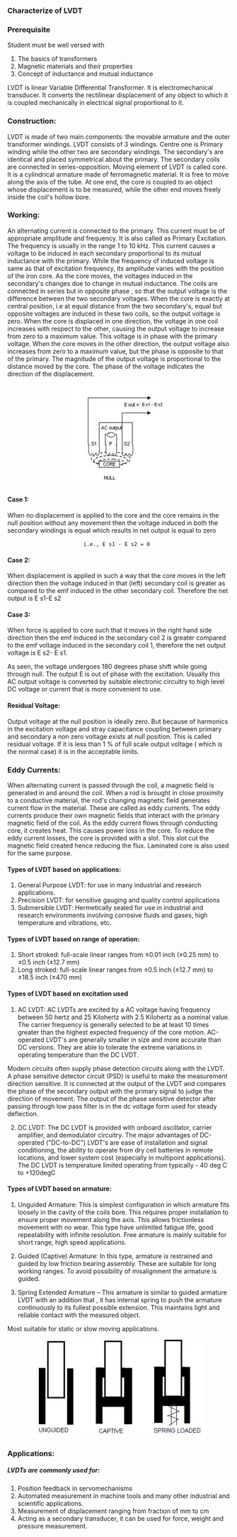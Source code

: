 ### Characterize of LVDT 

### Prerequisite
Student must be well versed with
1. The basics of transformers
2. Magnetic materials and their properties
3. Concept of inductance and mutual inductance

LVDT is linear Variable Differential Transformer. It is electromechanical transducer. It converts the rectilinear
displacement of any object to which it is coupled mechanically in electrical signal proportional to it.

### Construction:

 LVDT is made of two main components: the movable armature and the outer transformer windings.
 LVDT consists of 3 windings. Centre one is Primary winding while the other two are secondary
 windings. The secondary's are identical and placed symmetrical about the primary. The
 secondary coils are connected in series-opposition.
 Moving element of LVDT is  called core. It  is a cylindrical armature made of ferromagnetic material. It is free to  move
 along the axis of the tube. At one end, the core is coupled to an object whose displacement is to be measured,
 while the other end moves freely inside the coil's hollow bore.
 
 ### Working: 

An alternating current is connected to the primary. This current must be of appropriate amplitude and frequency.
It is also called as Primary Excitation. The frequency is usually in the range 1 to 10 kHz. This current causes a
voltage to be induced in each secondary proportional to its mutual inductance with the primary. While the
frequency of induced voltage is same as that of excitation frequency, its amplitude varies with the position of the
iron core.
 As the core moves,  the voltages induced in the secondary's changes due to change in mutual inductance.
 The coils are connected in series but in opposite phase , so that the output voltage is the difference  between
 the two secondary voltages. When the core is exactly at  central position, i.e at equal distance from  the two
 secondary's, equal but opposite voltages are induced in these two coils, so the output voltage is zero.
 When the core is displaced in one direction, the voltage in one coil increases with respect to the other, causing
 the output voltage to increase from zero to a maximum value. This voltage is in phase with the primary voltage.
 When  the core moves in the other direction, the output voltage also increases from zero to a maximum value,  but
 the  phase is  opposite to that of the primary. The magnitude of the output voltage is proportional to the distance
 moved by the core. The phase of the voltage indicates the direction of the displacement.
 
 <center><img src="Images/img1.jpg" title="" /></center>
 
 #### Case 1:
 When no  displacement is applied to the core and the core remains in the null position without any movement then the  voltage induced in both the secondary windings is equal which results in net output is equal to zero

							i.e., E s1 - E s2 = 0

#### Case 2:
When displacement is applied in such a way that the  core moves  in the left  direction then the voltage induced in that (left) secondary coil is greater as compared to the emf induced in the other secondary coil. Therefore the net output is E s1-E s2


#### Case 3:
When  force is applied to core such that it  moves in the right hand side direction then the emf
induced in the secondary coil 2 is greater compared to the emf voltage induced in the secondary coil 1,
therefore the net output voltage  is  E s2- E s1.

As seen, the voltage undergoes 180 degrees phase shift while going through null. The output E is out of
phase with the excitation.
Usually this AC output voltage is converted by suitable electronic circuitry to high level DC voltage or current that is more convenient to use.
#### Residual Voltage: 
Output voltage at the null position is ideally zero. But because of  harmonics in the excitation
voltage and stray capacitance coupling between primary and secondary  a  non zero  voltage exists
at null position. This is called residual voltage. If it is less than 1 % of full scale output  voltage ( which is the normal case) it is in  the acceptable  limits. 

### Eddy Currents: 
When alternating current is passed through the coil, a magnetic field is generated in and
around the coil. When a rod is brought in close proximity to a conductive material, the rod's changing magnetic
field generates current flow in the material. These are called as eddy currents.
The eddy currents produce their own magnetic fields that interact with the primary magnetic field of the coil.
As the eddy current flows through conducting core, it creates heat. This causes power loss in the core. To reduce
the eddy current losses, the core is provided with a slot. This slot cut the magnetic field created hence reducing
the flux. Laminated core is also used for the same purpose.

#### Types of LVDT based on applications:

1. General Purpose LVDT: for use in many industrial and research applications.
2. Precision LVDT: for sensitive gauging and quality control applications
3. Submersible LVDT: Hermetically sealed for use in industrial and research environments involving corrosive fluids and gases, high temperature and vibrations, etc.

#### Types of LVDT based on range of operation:

1. Short stroked: full-scale linear ranges from ±0.01 inch (±0.25 mm) to ±0.5 inch (±12.7 mm)
2. Long stroked: full-scale linear ranges from ±0.5 inch (±12.7 mm) to ±18.5 inch (±470 mm)

#### Types of LVDT based on excitation used

1. AC LVDT: AC LVDTs are excited by a AC voltage having frequency between 50 hertz and 25 Kilohertz with 2.5 Kilohertz as a nominal value. The carrier frequency is generally selected to be at least 10 times greater than the highest expected frequency of the core motion. AC-operated LVDT's are generally smaller in size and more accurate than DC versions. They are able to tolerate the extreme variations in operating temperature than the DC LVDT.

Modern circuits often supply phase detection circuits along with the LVDT. A phase sensitive detector circuit (PSD) is useful to make the measurement direction sensitive. It is connected at the output of the LVDT and compares the phase of the secondary output with the primary signal to judge the direction of movement. The output of the phase sensitive detector after passing through low pass filter is in the dc voltage form used for steady deflection.
	
2. DC LVDT: The DC LVDT is provided with onboard oscillator, carrier amplifier, and demodulator circuitry.
The major advantages of DC-operated ("DC-to-DC") LVDT's are ease of installation and signal conditioning,
the ability to operate from dry cell batteries in remote locations, and lower system cost (especially in
multipoint applications). The DC LVDT is temperature limited operating from typically  - 40 deg C to
+120degC

  #### Types of LVDT based on armature:

1. Unguided Armature: This is simplest configuration in which armature fits loosely in the cavity of the coils bore. This requires proper installation to ensure proper movement along the axis. This allows frictionless movement with no wear. This  type have unlimited fatigue life, good repeatability with infinite resolution.
Free armature is mainly suitable for short range, high speed applications.

2. Guided (Captive) Armature: In this type, armature is restrained and guided by low friction bearing
assembly.
These are suitable for long working ranges. To avoid possibility of   misalignment  the armature is guided.

3. Spring Extended Armature – This armature is similar to  guided  armature LVDT with an addition that ,
it  has internal spring to push the armature continuously to its fullest possible extension.  This maintains light
and  reliable contact with the measured object.

Most suitable for static or slow moving applications.

<center><img src="Images/img2.jpg" title="" /></center>

### Applications:

##### LVDTs are commonly used for:
1. Position feedback in servomechanisms
2. Automated measurement in machine tools and many other industrial and scientific applications.
3. Measurement of  displacement ranging from fraction of  mm to cm
4. Acting as a secondary transducer, it can be used for force, weight and pressure measurement. 




 


 

 

 
